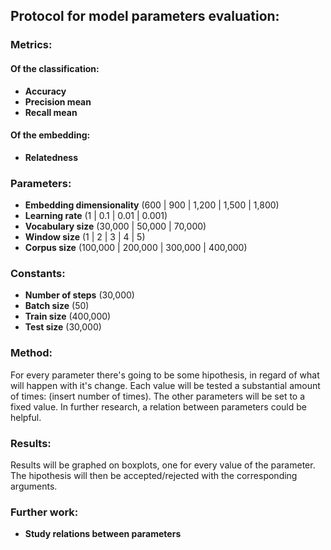 ## Protocol for model parameters evaluation:

### Metrics:

#### Of the classification:
- **Accuracy**
- **Precision mean**
- **Recall mean**

#### Of the embedding:
- **Relatedness**

### Parameters:
- **Embedding dimensionality** (600 | 900 | 1,200 | 1,500 | 1,800)
- **Learning rate** (1 | 0.1 | 0.01 | 0.001)
- **Vocabulary size** (30,000 | 50,000 | 70,000)
- **Window size** (1 | 2 | 3 | 4 | 5)
- **Corpus size** (100,000 | 200,000 | 300,000 | 400,000)

### Constants:
- **Number of steps** (30,000)
- **Batch size** (50)
- **Train size**  (400,000)
- **Test size** (30,000)

### Method:
For every parameter there's going to be some hipothesis, in regard of what will happen with it's change. Each value will be tested a substantial amount of times: (insert number of times). The other parameters will be set to a fixed value. In further research, a relation between parameters could be helpful.

### Results:
Results will be graphed on boxplots, one for every value of the parameter. The hipothesis will then be accepted/rejected with the corresponding arguments.

### Further work:
- **Study relations between parameters**

